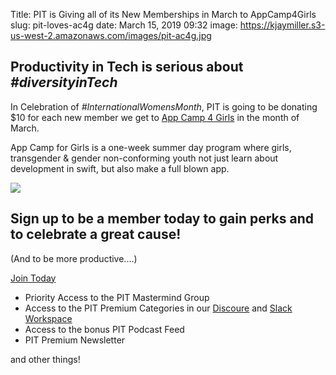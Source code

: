 Title: PIT is Giving all of its New Memberships in March to AppCamp4Girls
slug: pit-loves-ac4g
date: March 15, 2019 09:32
image: https://kjaymiller.s3-us-west-2.amazonaws.com/images/pit-ac4g.jpg


## Productivity in Tech is serious about _#diversityinTech_


In Celebration of _#InternationalWomensMonth_, PIT is going to be donating $10 for each new member we get to [App Camp 4 Girls](https://appcamp4girls.com) in the month of March.

App Camp for Girls is a one-week summer day program where girls, transgender & gender non-conforming youth not just learn about development in swift, but also make a full blown app. 

![](https://kjaymiller.s3-us-west-2.amazonaws.com/images/pit-ac4g.jpg)

## Sign up to be a member today to gain perks and to celebrate a great cause! 


(And to be more productive....)

[Join Today](https://productivityintech.com/memberships)

* Priority Access to the PIT Mastermind Group
* Access to the PIT Premium Categories in our [Discoure](discourse.productivityintech.com) and [Slack Workspace](https://join.slack.com/t/productivedevs/shared_invite/enQtNDcxNDE5NjAzMjM1LTQ1ZWVjNThhNDE4OTY5YmQ1NzQ0ZWM4NDg2MDIyODZhZjg2Yzk4YzMyNmQzMTI2MTRhYTBlMDI4YzkxZTQwYTk)
* Access to the bonus PIT Podcast Feed
* PIT Premium Newsletter

and other things!
